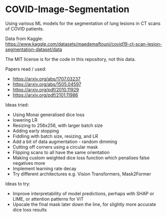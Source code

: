 # COVID-Image-Segmentation
Using various ML models for the segmentation of lung lesions in CT scans of COVID patients.

Data from Kaggle: https://www.kaggle.com/datasets/maedemaftouni/covid19-ct-scan-lesion-segmentation-dataset/data

The MIT license is for the code in this repository, not this data.

Papers read / used:

- https://arxiv.org/abs/1707.03237
- https://arxiv.org/abs/1505.04597
- https://arxiv.org/pdf/2010.11929
- https://arxiv.org/pdf/2101.11986

Ideas tried:

- Using Monai generalised dice loss
- lowering LR
- Resizing to 256x256, with larger batch size
- Adding early stopping
- Fiddling with batch size, resizing, and LR
- Add a bit of data augmentation - random dimming
- Cutting off corners using a circular mask
- Flipping scans to all have the same orientation
- Making custom weighted dice loss function which penalises false negatives more
- Implement learning rate decay
- Try different architectures e.g. Vision Transformers, Mask2Former

Ideas to try:

- Improve interpretability of model predictions, perhaps with SHAP or LIME, or attention patterns for ViT
- Upscale the final mask later down the line, for slightly more accurate dice loss results
